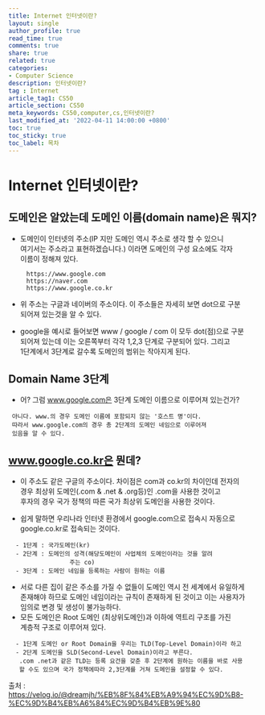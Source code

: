 ```yaml
---
title: Internet 인터넷이란?
layout: single
author_profile: true
read_time: true
comments: true
share: true
related: true
categories:
- Computer Science
description: 인터넷이란?
tag : Internet
article_tag1: CS50
article_section: CS50
meta_keywords: CS50,computer,cs,인터넷이란?
last_modified_at: '2022-04-11 14:00:00 +0800'
toc: true
toc_sticky: true
toc_label: 목차
---
```


Internet 인터넷이란?
======================

## 도메인은 알았는데 도메인 이름(domain name)은 뭐지?

* 도메인이 인터넷의 주소(IP 지만 도메인 역시 주소로 생각 할 수 있으니  
  여기서는 주소라고 표현하겠습니다.) 이라면 도메인의 구성 요소에도 각자  
  이름이 정해져 있다.

```     
     https://www.google.com
     https://naver.com
     https://www.google.co.kr
```     

* 위 주소는 구글과 네이버의 주소이다. 이 주소들은 자세히 보면 dot으로 구분  
  되어져 있는것을 알 수 있다.

* google을 예시로 들어보면 www / google / com 이 모두 dot(점)으로 구분  
  되어져 있는데 이는 오른쪽부터 각각 1,2,3 단계로 구분되어 있다. 그리고  
  1단계에서 3단계로 갈수록 도메인의 범위는 작아지게 된다.

## Domain Name 3단계

* 어? 그럼 www.google.com은 3단계 도메인 이름으로 이루어져 있는건가?

```
 아니다. www.의 경우 도메인 이름에 포함되지 않는 '호스트 명'이다.
 따라서 www.google.com의 경우 총 2단계의 도메인 네임으로 이루어져 
 있음을 알 수 있다.
```

## www.google.co.kr은 뭔데?

* 이 주소도 같은 구글의 주소이다. 차이점은 com과 co.kr의 차이인데 전자의   
  경우 최상위 도메인(.com & .net & .org등)인 .com을 사용한 것이고  
  후자의 경우 국가 정책의 따른 국가 최상위 도메인을 사용한 것이다.

* 쉽게 말하면 우리나라 인터넷 환경에서 google.com으로 접속시 자동으로  
  google.co.kr로 접속되는 것이다.

```       
  - 1단계 : 국가도메인(kr)
  - 2단계 : 도메인의 성격(해당도메인이 사업체의 도메인이라는 것을 알려
                 주는 co)
  - 3단계 : 도메인 네임을 등록하는 사람이 원하는 이름
```

* 서로 다른 집이 같은 주소를 가질 수 없들이 도메인 역시 전 세계에서 유일하게  
  존재해야 하므로 도메인 네임이라는 규칙이 존재하게 된 것이고 이는 사용자가  
  임의로 변경 및 생성이 불가능하다. 
* 모든 도메인은 Root 도메인 (최상위도메인)과 이하에 역트리 구조를 가진   
  계층적 구조로 이루어져 있다.

```
  - 1단계 도메인 or Root Domain을 우리는 TLD(Top-Level Domain)이라 하고
  - 2단계 도메인을 SLD(Second-Level Domain)이라고 부른다.
   .com .net과 같은 TLD는 등록 요건을 갖춘 후 2단계에 원하는 이름을 바로 사용
   할 수도 있으며 국가 정책에따라 2,3단계를 거쳐 도메인을 설정할 수 있다.
```

출처 :  https://velog.io/@dreamjh/%EB%8F%84%EB%A9%94%EC%9D%B8-%EC%9D%B4%EB%A6%84%EC%9D%B4%EB%9E%80   
